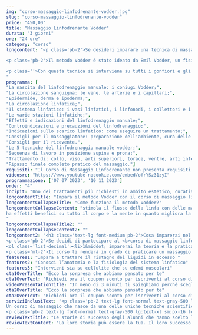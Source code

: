 ```yaml
---
img: "corso-massaggio-linfodrenante-vodder.jpg"
slug: "corso-massaggio-linfodrenante-vodder"
price: "450,00"
title: "Massaggio Linfodrenante Vodder"
durata: "3 giorni"
ore: "24 ore"
category: "corso"
longcontent: "<p class='pb-2'>Se desideri imparare una tecnica di massaggio manuale che agisce direttamente sul sistema linfatico, questo è il corso giusto per te.</p> 

<p class='pb-2'>Il metodo Vodder è stato ideato da Emil Vodder, un fisioterapista danese che ha studiato a fondo il sistema linfatico e ha elaborato una tecnica efficace e scientificamente provata. È il più riconosciuto a livello internazionale tra i metodi di linfodrenaggio manuale.</p> 

<p class=''>Con questa tecnica si interviene su tutti i gonfiori e gli edemi causati da ristagni linfatici e problemi al sistema di drenaggio.</p> 
"
programma: [
"La nascita del linfodrenaggio manuale: i coniugi Vodder;",
"La circolazione sanguigna: le vene, le arterie e i capillari;",
"Epidermide, derma e ipoderma;",
"La circolazione linfatica;",
"Il sistema linfatico: i vasi linfatici, i linfonodi, i collettori e i dotti linfatici;",
"Le varie stazioni linfatiche;",
"Effetti e indicazioni del linfodrenaggio manuale;",
"Controindicazioni e precauzioni del linfodrenaggio;",
"Indicazioni sullo scarico linfatico: come eseguire un trattamento;",
"Consigli per il massaggiatore: preparazione dell'ambiente, cura delle mani e abbigliamento;",
"Consigli per il ricevente.",
"Le 5 tecniche del linfodrenaggio manuale vodder;",
"Sequenza di lavoro in posizione supina e prona;",
"Trattamento di: collo, viso, arti superiori, torace, ventre, arti inferiori, regione dorsale, lombare e glutei;",
"Ripasso finale completo pratico del massaggio."]
requisiti: "Il Corso di Massaggio Linfodrenante non presenta requisiti ed è aperto a tutti."
videosrc: "https://www.youtube-nocookie.com/embed/ofrYSz31zyI"
programmazione: ['07 07 2023', '10 11 2023']  
order: "4"
incipit: "Uno dei trattamenti più richiesti in ambito estetico, curativo e sportivo. Di cosa stiamo parlando? Del corso di massaggio linfodrenante. Scopri ora la nostra offerta formativa."
longcontentTitle: "Impara il metodo Vodder con il corso di massaggio linfodrenante"            
longcontentCollapseTitle: "Come funziona il metodo Vodder?"
longcontentCollapseContent: "stimola il flusso della linfa con delle manualità delicate, precise e ritmiche, seguendo il percorso dei capillari, dei vasi, dei collettori, dei tronchi e dei linfonodi linfatici;
ha effetti benefici su tutto il corpo e la mente in quanto migliora la circolazione sanguigna e linfatica, elimina le tossine, riduce i gonfiori e gli edemi, rafforza il sistema immunitario, rilassa il sistema nervoso, tonifica la pelle e i tessuti.
"
longcontentCollapseTitle2: ""
longcontentCollapseContent2: ""
longcontent2: "<h3 class='text-lg font-medium pb-2'>Cosa imparerai nel corso di massaggio linfodrenante Vodder?</h3>
<p class='pb-2'>Se decidi di partecipare al <b>corso di massaggio linfodrenante Vodder:</b></p> 
<ol class='list-decimal'><li>1&middot; imparerai la teoria e la pratica del massaggio manuale con il metodo Vodder;</li><li>2&middot; studierai l’anatomia e la fisiologia del sistema linfatico;</li><li>3&middot; approfondirai le tecniche di manipolazione con le mani.</li></ol>
<p class='mt-2'>Il corso ti renderà in grado di praticare un massaggio manuale con il metodo Vodder efficace e sicuro, ottenendo un’azione drenante e depurativa su tutto il sistema linfatico.</p>"
features1: "Impara a trattare il ristagno dei liquidi in eccesso "
features2: "Conosci l’anatomia e la fisiologia del sistema linfatico"
features3: "Intervieni sia su cellulite che su edemi muscolari"  
cta1OverTitle: "Ecco la sorpresa che abbiamo pensato per te"
cta1OverText: "Richiedi ora il coupon sconto per iscriverti al corso di massaggio linfodrenante vodder"
videoPresentationTitle: "In meno di 3 minuti ti spieghiamo perché scegliere il corso di massaggio linfodrenante Vodder"
cta2OverTitle: "Ecco la sorpresa che abbiamo pensato per te"
cta2OverText: "Richiedi ora il coupon sconto per iscriverti al corso di massaggio linfodrenante vodder"
serviziInclusiText: "<p class='pb-2 text-lg font-normal text-gray-500 lg:text-xl sm:px-16 lg:px-48 text-justify'>
Un corso di massaggio che nasce da una delle uniche tecniche scientificamente provate. Un corso di massaggio che tratta a fondo il sistema linfatico e la sua anatomia. Un corso che ti permetterà di eseguire il massaggio linfodrenante in completa autonomia.</p>
<p class='pb-2 text-lg font-normal text-gray-500 lg:text-xl sm:px-16 lg:px-48 text-justify'>Cosa aspetti? Chiedi subito maggiori info su come partecipare a quest’eccellente formazione coi migliori docenti nel campo del benessere.</p>"
reviewTextTitle: "Le storie di successo degli alunni che hanno scelto la nostra scuola di massaggio"        
reviewTextContent: "La loro storia può essere la tua. Il loro successo puoi ottenerlo anche tu. Cosa aspetti? Scegli anche tu di essere finalmente felice del lavoro che scegli." 
---
```

